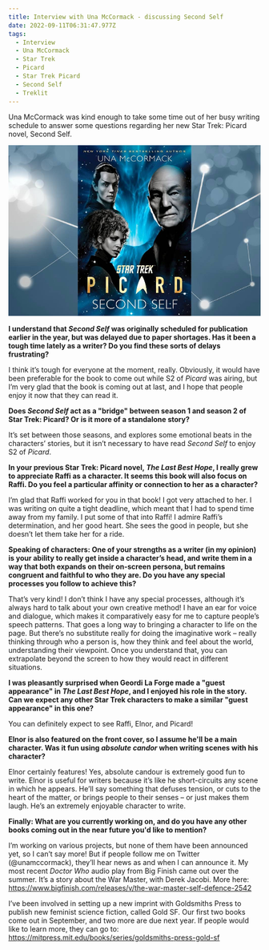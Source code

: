 ```yaml
---
title: Interview with Una McCormack - discussing Second Self
date: 2022-09-11T06:31:47.977Z
tags:
  - Interview
  - Una McCormack
  - Star Trek
  - Picard
  - Star Trek Picard
  - Second Self
  - Treklit
---
```

U﻿na McCormack was kind enough to take some time out of her busy writing schedule to answer some questions regarding her new Star Trek: Picard novel, Second Self. 

![](/uploads/star_trek_picard_second_self_una_mccormack_interview.jpg)

**I understand that *Second Self* was originally scheduled for publication earlier in the year, but was delayed due to paper shortages. Has it been a tough time lately as a writer? Do you find these sorts of delays frustrating?** 

I think it’s tough for everyone at the moment, really. Obviously, it would have been preferable for the book to come out while S2 of *Picard* was airing, but I’m very glad that the book is coming out at last, and I hope that people enjoy it now that they can read it. 

**Does *Second Self* act as a "bridge" between season 1 and season 2 of Star Trek: Picard? Or is it more of a standalone story?**

It’s set between those seasons, and explores some emotional beats in the characters’ stories, but it isn’t necessary to have read *Second Self* to enjoy S2 of *Picard*. 

**In your previous Star Trek: Picard novel, *The Last Best Hope*, I really grew to appreciate Raffi as a character. It seems this book will also focus on Raffi. Do you feel a particular affinity or connection to her as a character?**

I’m glad that Raffi worked for you in that book! I got very attached to her. I was writing on quite a tight deadline, which meant that I had to spend time away from my family. I put some of that into Raffi! I admire Raffi’s determination, and her good heart. She sees the good in people, but she doesn’t let them take her for a ride. 

**Speaking of characters: One of your strengths as a writer (in my opinion) is your ability to really get inside a character’s head, and write them in a way that both expands on their on-screen persona, but remains congruent and faithful to who they are. Do you have any special processes you follow to achieve this?**

That’s very kind! I don’t think I have any special processes, although it’s always hard to talk about your own creative method! I have an ear for voice and dialogue, which makes it comparatively easy for me to capture people’s speech patterns. That goes a long way to bringing a character to life on the page. But there’s no substitute really for doing the imaginative work – really thinking through who a person is, how they think and feel about the world, understanding their viewpoint. Once you understand that, you can extrapolate beyond the screen to how they would react in different situations. 

**I was pleasantly surprised when Geordi La Forge made a "guest appearance" in *The Last Best Hope*, and I enjoyed his role in the story. Can we expect any other Star Trek characters to make a similar "guest appearance" in this one?**

You can definitely expect to see Raffi, Elnor, and Picard! 

**Elnor is also featured on the front cover, so I assume he'll be a main character. Was it fun using *absolute candor* when writing scenes with his character?**

Elnor certainly features! Yes, absolute candour is extremely good fun to write. Elnor is useful for writers because it’s like he short-circuits any scene in which he appears. He’ll say something that defuses tension, or cuts to the heart of the matter, or brings people to their senses – or just makes them laugh. He’s an extremely enjoyable character to write. 

**Finally: What are you currently working on, and do you have any other books coming out in the near future you'd like to mention?** 

I’m working on various projects, but none of them have been announced yet, so I can’t say more! But if people follow me on Twitter (@unamccormack), they’ll hear news as and when I can announce it. My most recent *Doctor Who* audio play from Big Finish came out over the summer. It’s a story about the War Master, with Derek Jacobi. More here: <https://www.bigfinish.com/releases/v/the-war-master-self-defence-2542> 

I’ve been involved in setting up a new imprint with Goldsmiths Press to publish new feminist science fiction, called Gold SF. Our first two books come out in September, and two more are due next year. If people would like to learn more, they can go to: <https://mitpress.mit.edu/books/series/goldsmiths-press-gold-sf>